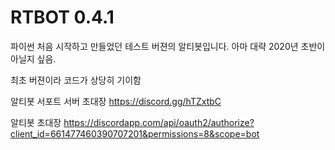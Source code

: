 # RTBOT 0.4.1

파이썬 처음 시작하고 만들었던 테스트 버젼의 알티봇입니다.
아마 대략 2020년 초반이 아닐지 싶음.

최초 버젼이라 코드가 상당히 기이함

알티봇 서포트 서버 초대장
https://discord.gg/hTZxtbC

알티봇 초대장 
https://discordapp.com/api/oauth2/authorize?client_id=661477460390707201&permissions=8&scope=bot
